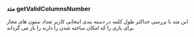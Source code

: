 ### متد getValidColumnsNumber

این متد با بررسی حداکثر طول کلمه در دسته بندی انتخابی کاربر تعداد ستون های مجاز برای بازی را که امکان ساخته شدن را دارند را باز می گرداند.
